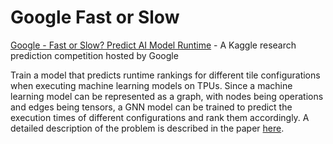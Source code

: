 # Google Fast or Slow

[Google - Fast or Slow? Predict AI Model Runtime](https://www.kaggle.com/competitions/predict-ai-model-runtime) -
A Kaggle research prediction competition hosted by Google

Train a model that predicts runtime rankings for different tile configurations when executing machine learning models on TPUs. Since a machine learning model can be represented as a graph, with nodes being operations and edges being tensors, a GNN model can be trained to predict the execution times of different configurations and rank them accordingly. A detailed description of the problem is described in the paper [here](https://arxiv.org/abs/2308.13490).